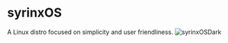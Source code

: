 # syrinxOS
 A Linux distro focused on simplicity and user friendliness.
![syrinxOSDark](https://user-images.githubusercontent.com/92740074/159129817-14b54a61-251f-49b0-bf52-6d0eafe18f7b.png)
